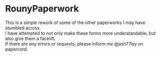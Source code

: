 # RounyPaperwork
This is a simple rework of some of the other paperworks I may have stumbled across.\
I have attempted to not only make these forms more understandable, but also give them a facelift.\
If there are any errors or requests, please inform me @ash77ley on papercord.
